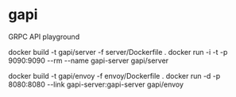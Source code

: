 # gapi
GRPC API playground

docker build -t gapi/server -f server/Dockerfile .
docker run -i -t -p 9090:9090 --rm --name gapi-server gapi/server

docker build -t gapi/envoy -f envoy/Dockerfile .
docker run -d -p 8080:8080 --link gapi-server:gapi-server gapi/envoy
